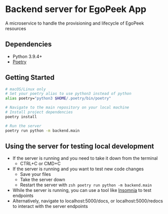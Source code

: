 # Backend server for EgoPeek App

A microservice to handle the provisioning and lifecycle of EgoPeek resources

## Dependencies

- Python 3.9.4+
- [Poetry](https://python-poetry.org/)

## Getting Started

```zsh
# macOS/Linux only
# Set your poetry alias to use python3 instead of python
alias poetry="python3 $HOME/.poetry/bin/poetry"

# Navigate to the main repository on your local machine
# Install project dependencies
poetry install

# Run the server
poetry run python -m backend.main
```

## Using the server for testing local development

- If the server is running and you need to take it down from the terminal
    - CTRL+C or CMD+C
- If the server is running and you want to test new code changes
    - Save your files
    - Take the server down
    - Restart the server with ```zsh poetry run python -m backend.main```
- While the server is running, you can use a tool like [Insomnia](https://insomnia.rest/) to test endpoints
- Alternatively, navigate to localhost:5000/docs, or localhost:5000/redocs to interact with the server endpoints